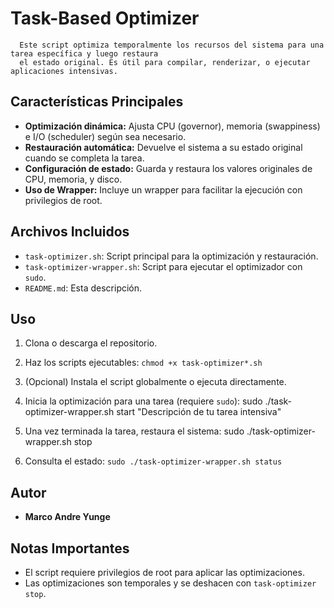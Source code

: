 # Task-Based Optimizer
 
      Este script optimiza temporalmente los recursos del sistema para una tarea específica y luego restaura
      el estado original. Es útil para compilar, renderizar, o ejecutar aplicaciones intensivas.

## Características Principales
 
*   **Optimización dinámica:** Ajusta CPU (governor), memoria (swappiness) e I/O (scheduler) según sea
      necesario.
*   **Restauración automática:** Devuelve el sistema a su estado original cuando se completa la tarea.
*   **Configuración de estado:** Guarda y restaura los valores originales de CPU, memoria, y disco.
*   **Uso de Wrapper:** Incluye un wrapper para facilitar la ejecución con privilegios de root.
 
## Archivos Incluidos
 
*   `task-optimizer.sh`: Script principal para la optimización y restauración.
*   `task-optimizer-wrapper.sh`: Script para ejecutar el optimizador con `sudo`.
*   `README.md`: Esta descripción.
 
## Uso
 
   1.  Clona o descarga el repositorio.
   2.  Haz los scripts ejecutables: `chmod +x task-optimizer*.sh`
   3.  (Opcional) Instala el script globalmente o ejecuta directamente.
   4.  Inicia la optimización para una tarea (requiere `sudo`):
              sudo ./task-optimizer-wrapper.sh start "Descripción de tu tarea intensiva"

   5.  Una vez terminada la tarea, restaura el sistema:
              sudo ./task-optimizer-wrapper.sh stop

   6.  Consulta el estado: `sudo ./task-optimizer-wrapper.sh status`
 
## Autor
 
*	**Marco Andre Yunge** 
 
## Notas Importantes
 
*   El script requiere privilegios de root para aplicar las optimizaciones.
*   Las optimizaciones son temporales y se deshacen con `task-optimizer stop`.


